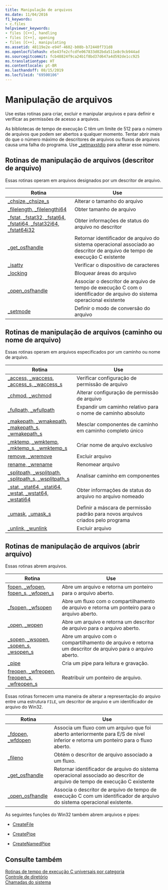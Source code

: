 ```yaml
---
title: Manipulação de arquivos
ms.date: 11/04/2016
f1_keywords:
- c.files
helpviewer_keywords:
- files [C++], handling
- files [C++], opening
- files [C++], manipulating
ms.assetid: 48119e2e-e94f-4602-b08b-b72440f731d8
ms.openlocfilehash: e5e43fe2cfcdfe067833d02bda511e8c9cb944ad
ms.sourcegitcommit: fcb48824f9ca24b1f8bd37d647a4d592de1cc925
ms.translationtype: HT
ms.contentlocale: pt-BR
ms.lasthandoff: 08/15/2019
ms.locfileid: "69500106"
---
```

# <a name="file-handling"></a>Manipulação de arquivos

Use estas rotinas para criar, excluir e manipular arquivos e para definir e verificar as permissões de acesso a arquivos.

As bibliotecas de tempo de execução C têm um limite de 512 para o número de arquivos que podem ser abertos a qualquer momento. Tentar abrir mais do que o número máximo de descritores de arquivos ou fluxos de arquivos causa uma falha do programa. Use [_setmaxstdio](../c-runtime-library/reference/setmaxstdio.md) para alterar esse número.

## <a name="file-handling-routines-file-descriptor"></a>Rotinas de manipulação de arquivos (descritor de arquivo)

Essas rotinas operam em arquivos designados por um descritor de arquivo.

|Rotina|Use|
|-------------|---------|
|[_chsize](../c-runtime-library/reference/chsize.md),[_chsize_s](../c-runtime-library/reference/chsize-s.md)|Alterar o tamanho do arquivo|
|[_filelength, _filelengthi64](../c-runtime-library/reference/filelength-filelengthi64.md)|Obter tamanho de arquivo|
|[_fstat, _fstat32, _fstat64, _fstati64, _fstat32i64, _fstat64i32](../c-runtime-library/reference/fstat-fstat32-fstat64-fstati64-fstat32i64-fstat64i32.md)|Obter informações de status do arquivo no descritor|
|[_get_osfhandle](../c-runtime-library/reference/get-osfhandle.md)|Retornar identificador de arquivo do sistema operacional associado ao descritor de arquivo de tempo de execução C existente|
|[_isatty](../c-runtime-library/reference/isatty.md)|Verificar o dispositivo de caracteres|
|[_locking](../c-runtime-library/reference/locking.md)|Bloquear áreas do arquivo|
|[_open_osfhandle](../c-runtime-library/reference/open-osfhandle.md)|Associar o descritor de arquivo de tempo de execução C com o identificador de arquivo do sistema operacional existente|
|[_setmode](../c-runtime-library/reference/setmode.md)|Definir o modo de conversão do arquivo|

## <a name="file-handling-routines-path-or-filename"></a>Rotinas de manipulação de arquivos (caminho ou nome de arquivo)

Essas rotinas operam em arquivos especificados por um caminho ou nome de arquivo.

|Rotina|Use|
|-------------|---------|
|[_access, _waccess](../c-runtime-library/reference/access-waccess.md), [_access_s, _waccess_s](../c-runtime-library/reference/access-s-waccess-s.md)|Verificar configuração de permissão de arquivo|
|[_chmod, _wchmod](../c-runtime-library/reference/chmod-wchmod.md)|Alterar configuração de permissão de arquivo|
|[_fullpath, _wfullpath](../c-runtime-library/reference/fullpath-wfullpath.md)|Expandir um caminho relativo para o nome de caminho absoluto|
|[_makepath, _wmakepath](../c-runtime-library/reference/makepath-wmakepath.md), [_makepath_s, _wmakepath_s](../c-runtime-library/reference/makepath-s-wmakepath-s.md)|Mesclar componentes de caminho em caminho completo único|
|[_mktemp, _wmktemp](../c-runtime-library/reference/mktemp-wmktemp.md), [_mktemp_s, _wmktemp_s](../c-runtime-library/reference/mktemp-s-wmktemp-s.md)|Criar nome de arquivo exclusivo|
|[remove, _wremove](../c-runtime-library/reference/remove-wremove.md)|Excluir arquivo|
|[rename, _wrename](../c-runtime-library/reference/rename-wrename.md)|Renomear arquivo|
|[_splitpath, _wsplitpath](../c-runtime-library/reference/splitpath-wsplitpath.md), [_splitpath_s, _wsplitpath_s](../c-runtime-library/reference/splitpath-s-wsplitpath-s.md)|Analisar caminho em componentes|
|[_stat, _stat64, _stati64, _wstat, _wstat64, _wstati64](../c-runtime-library/reference/stat-functions.md)|Obter informações de status do arquivo no arquivo nomeado|
|[_umask](../c-runtime-library/reference/umask.md), [_umask_s](../c-runtime-library/reference/umask-s.md)|Definir a máscara de permissão padrão para novos arquivos criados pelo programa|
|[_unlink, _wunlink](../c-runtime-library/reference/unlink-wunlink.md)|Excluir arquivo|

## <a name="file-handling-routines-open-file"></a>Rotinas de manipulação de arquivos (abrir arquivo)

Essas rotinas abrem arquivos.

|Rotina|Use|
|-------------|---------|
|[fopen, _wfopen](../c-runtime-library/reference/fopen-wfopen.md), [fopen_s, _wfopen_s](../c-runtime-library/reference/fopen-s-wfopen-s.md)|Abre um arquivo e retorna um ponteiro para o arquivo aberto.|
|[_fsopen, _wfsopen](../c-runtime-library/reference/fsopen-wfsopen.md)|Abre um fluxo com o compartilhamento de arquivo e retorna um ponteiro para o arquivo aberto.|
|[_open, _wopen](../c-runtime-library/reference/open-wopen.md)|Abre um arquivo e retorna um descritor de arquivo para o arquivo aberto.|
|[_sopen, _wsopen](../c-runtime-library/reference/sopen-wsopen.md), [_sopen_s, _wsopen_s](../c-runtime-library/reference/sopen-s-wsopen-s.md)|Abre um arquivo com o compartilhamento de arquivo e retorna um descritor de arquivo para o arquivo aberto.|
|[_pipe](../c-runtime-library/reference/pipe.md)|Cria um pipe para leitura e gravação.|
|[freopen, _wfreopen](../c-runtime-library/reference/freopen-wfreopen.md), [freopen_s, _wfreopen_s](../c-runtime-library/reference/freopen-s-wfreopen-s.md)|Reatribuir um ponteiro de arquivo.|

Essas rotinas fornecem uma maneira de alterar a representação do arquivo entre uma estrutura `FILE`, um descritor de arquivo e um identificador de arquivo do Win32.

|Rotina|Use|
|-------------|---------|
|[_fdopen, _wfdopen](../c-runtime-library/reference/fdopen-wfdopen.md)|Associa um fluxo com um arquivo que foi aberto anteriormente para E/S de nível inferior e retorna um ponteiro para o fluxo aberto.|
|[_fileno](../c-runtime-library/reference/fileno.md)|Obtém o descritor de arquivo associado a um fluxo.|
|[_get_osfhandle](../c-runtime-library/reference/get-osfhandle.md)|Retornar identificador de arquivo do sistema operacional associado ao descritor de arquivo de tempo de execução C existente|
|[_open_osfhandle](../c-runtime-library/reference/open-osfhandle.md)|Associa o descritor de arquivo de tempo de execução C com um identificador de arquivo do sistema operacional existente.|

As seguintes funções do Win32 também abrem arquivos e pipes:

- [CreateFile](/windows/win32/api/fileapi/nf-fileapi-createfilew)

- [CreatePipe](/windows/win32/api/namedpipeapi/nf-namedpipeapi-createpipe)

- [CreateNamedPipe](/windows/win32/api/winbase/nf-winbase-createnamedpipew)

## <a name="see-also"></a>Consulte também

[Rotinas de tempo de execução C universais por categoria](../c-runtime-library/run-time-routines-by-category.md)<br/>
[Controle de diretório](../c-runtime-library/directory-control.md)<br/>
[Chamadas do sistema](../c-runtime-library/system-calls.md)<br/>

